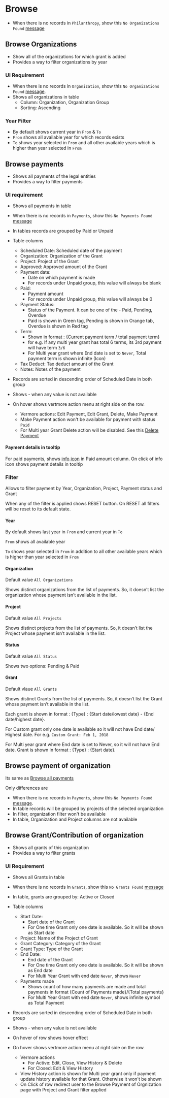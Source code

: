 # Browse

- When there is no records in `Philanthropy`, show this `No Organizations Found` [message](https://drive.google.com/file/d/148Q5eDNS4wxt8uHhsX5qmdxhbauC_avO/view)

## Browse Organizations

- Show all of the organizations for which grant is added
- Provides a way to filter organizations by year

### UI Requirement

- When there is no records in `Organization`, show this `No Organizations Found` [message](https://drive.google.com/file/d/1bzPoUW90iTtuRPyHUanCTPy-sCLTbjI8/view).
- Shows all organizations in table  
  - Column: Organization, Organization Group
  - Sorting: Ascending

### Year Filter

- By default shows current year in `From` & `To`
- `From` shows all available year for which records exists
- `To` shows year selected in `From` and all other available years which is higher than year selected in `From`



## Browse payments

- Shows all payments of the legal entities
- Provides a way to filter payments

### UI requirement

- Shows all payments in table
- When there is no records in `Payments`, show this `No Payments Found` [message](https://drive.google.com/file/d/11YYlHQKtT2frzpA7rKco8V03oIUlUPCZ/view)
- In tables records are grouped by Paid or Unpaid 

- Table columns
  - Scheduled Date: Scheduled date of the payment
  - Organization: Organization of the Grant
  - Project: Project of the Grant
  - Approved: Approved amount of the Grant
  - Payment date:
    - Date on which payment is made
    - For records under Unpaid group, this value will always be blank
  - Paid:  
    - Payment amount
    - For records under Unpaid group, this value will always be 0
  - Payment Status: 
    - Status of the Payment. It can be one of the - Paid, Pending, Overdue
    - Paid is shown in Green tag, Pending is shown in Orange tab, Overdue is shown in Red tag
  - Term: 
    - Shown in format : {Current payment term / total payment term} 
    - for e.g. If any multi year grant has total 6 terms, its 3rd payment will have term `3/6`
    - For Multi year grant where End date is set to `Never`, Total payment term is shown infinite (Icon)
  - Tax Deduct: Tax deduct amount of the Grant
  - Notes: Notes of the payment
- Records are sorted in descending order of Scheduled Date in both group
- Shows - when any value is not available
- On hover shows vertmore action menu at right side on the row.
  - Vermore actions: Edit Payment, Edit Grant, Delete, Make Payment
  - Make Payment action won't be available for payment with status `Paid`
  - For Multi year Grant Delete action will be disabled. See this [Delete Payment](./payment#delete-payment)

#### Payment details in tooltip

For paid payments, shows [info icon](https://drive.google.com/file/d/1iutc5hXFpnoE2yBNoSAYM01H5wZ53MPS/view) in Paid amount column. On click of info icon shows payment details in tooltip

### Filter 

Allows to filter payment by Year, Organization, Project, Payment status and Grant

When any of the filter is applied shows RESET button. On RESET all filters will be reset to its default state.

#### Year

By default shows last year in `From` and current year in `To`

`From` shows all available year

`To` shows year selected in `From` in addition to all other available years which is higher than year selected in `From`

#### Organization

Default value `All Organizations`

Shows distinct organizations from the list of payments. So, it doesn’t list the organization whose payment isn’t available in the list.

#### Project

Default value `All Projects`

Shows distinct projects from the list of payments. So, it doesn’t list the Project whose payment isn’t available in the list.

#### Status

Default value `All Status`

Shows two options: Pending  & Paid

#### Grant

Default vlaue `All Grants`

Shows distinct Grants from the list of payments. So, it doesn’t list the Grant whose payment isn’t available in the list.

Each grant is shown in format : {Type} : {Start date/lowest date} - {End date/highest date}. 

For Custom grant only one date is available so it will not have End date/ Highest date. For e.g. `Custom Grant: Feb 1, 2018`

For Multi year grant where End date is set to Never, so it will not have End date. Grant is shown in format : {Type} : {Start date}.



## Browse payment of organization

Its same as [Browse all payments](#browse-all-payments)

Only differences are

- When there is no records in `Payments`, show this `No Payments Found` [message](https://drive.google.com/file/d/1wzt-8FSegQi5UtkNzq1SVnhoQqC_nEVF/view).
- In table records will be grouped by projects of the selected organization
- In filter, organization filter won't be available 
- In table, Organization and Project columns are not available

## Browse Grant/Contribution of organization

- Shows all grants of this organization 
- Provides a way to filter grants

### UI Requirement

- Shows all Grants in table
- When there is no records in `Grants`, show this `No Grants Found` [message](https://drive.google.com/file/d/1aT1D071R8OikZjefFJ4QJz_3CiXhadE8/view)
- In table, grants are grouped by: Active or Closed

- Table columns
  - Start Date: 
    - Start date of the Grant
    - For One time Grant only one date is available. So it will be shown as Start date
  - Project: Name of the Project of Grant
  - Grant Category: Category of the Grant
  - Grant Type: Type of the Grant
  - End Date: 
    - End date of the Grant
    - For One time Grant only one date is available. So it will be shown as End date
    - For Multi Year Grant with end date `Never`, shows `Never`
  - Payments made
    - Shows count of how many payments are made and total payments in format {Count of Payments made}/{Total payments}
    - For Multi Year Grant with end date `Never`, shows infinite symbol as Total Payment

- Records are sorted in descending order of Scheduled Date in both group
- Shows - when any value is not available
- On hover of row shows hover effect
- On hover shows vertmore action menu at right side on the row.
  - Vermore actions
    - For Active: Edit, Close, View History & Delete
    - For Closed: Edit & View History
  - View History action is shown for Multi year grant only if payment update history available for that Grant. Otherwise it won't be shown
  - On Click of row redirect user to the Browse Payment of Orgnization page with Project and Grant filter applied
